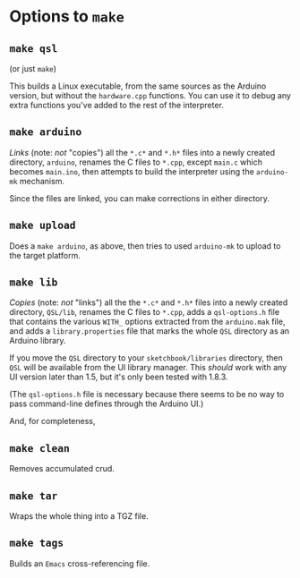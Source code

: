 Options to `make`
=================

`make qsl`
----------

(or just `make`)

This builds a Linux executable, from the same sources as the Arduino
version, but without the `hardware.cpp` functions.  You can use it to
debug any extra functions you've added to the rest of the interpreter.


`make arduino`
--------------

*Links* (note: _not_ "copies") all the `*.c*` and `*.h*` files into a
newly created directory, `arduino`, renames the C files to `*.cpp`,
except `main.c` which becomes `main.ino`, then attempts to build the
interpreter using the `arduino-mk` mechanism.

Since the files are linked, you can make corrections in either
directory.


`make upload`
-------------

Does a `make arduino`, as above, then tries to used `arduino-mk` to
upload to the target platform.


`make lib`
----------

*Copies* (note: _not_ "links") all the the `*.c*` and `*.h*` files
into a newly created directory, `QSL/lib`, renames the C files to
`*.cpp`, adds a `qsl-options.h` file that contains the various `WITH_`
options extracted from the `arduino.mak` file, and adds a
`library.properties` file that marks the whole `QSL` directory as an
Arduino library.

If you move the `QSL` directory to your `sketchbook/libraries`
directory, then `QSL` will be available from the UI library manager.
This _should_ work with any UI version later than 1.5, but it's only
been tested with 1.8.3.

(The `qsl-options.h` file is necessary because there seems to be no
way to pass command-line defines through the Arduino UI.)


And, for completeness,

`make clean`
------------

Removes accumulated crud.

`make tar`
----------

Wraps the whole thing into a TGZ file.

`make tags`
-----------

Builds an `Emacs` cross-referencing file.
